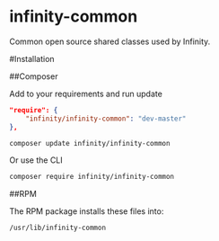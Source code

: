 infinity-common
===============

Common open source shared classes used by Infinity.

#Installation

##Composer

Add to your requirements and run update

```json
"require": {
    "infinity/infinity-common": "dev-master"
},
```

```sh
composer update infinity/infinity-common
```


Or use the CLI

```sh
composer require infinity/infinity-common
```

##RPM

The RPM package installs these files into:

    /usr/lib/infinity-common

